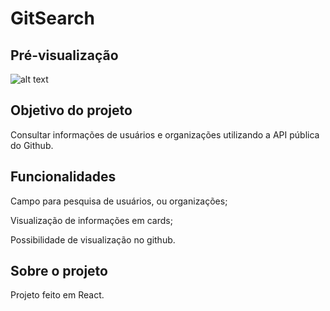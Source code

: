 # GitSearch



## Pré-visualização

![alt text](https://i.imgur.com/jndwEEF.gif)




## Objetivo do projeto
Consultar informações de usuários e organizações utilizando a API pública do Github.



## Funcionalidades
Campo para pesquisa de usuários, ou organizações;

Visualização de informações em cards;

Possibilidade de visualização no github.





## Sobre o projeto
Projeto feito em React.

